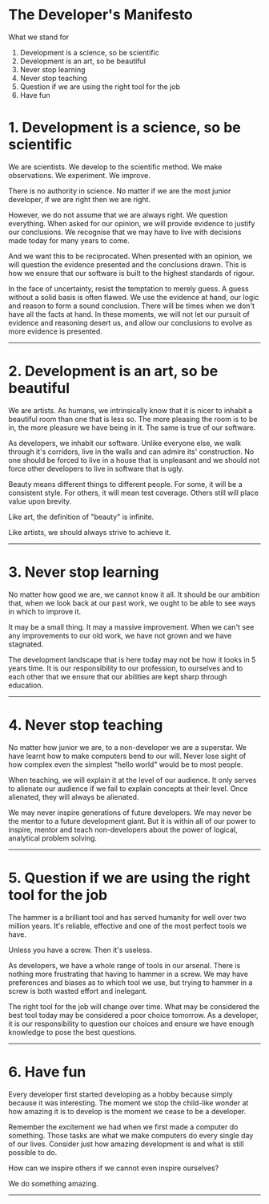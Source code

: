# The Developer's Manifesto

What we stand for

 1. Development is a science, so be scientific
 2. Development is an art, so be beautiful
 3. Never stop learning
 4. Never stop teaching
 5. Question if we are using the right tool for the job
 6. Have fun

# 1. Development is a science, so be scientific

We are scientists. We develop to the scientific method. We make
observations. We experiment. We improve.

There is no authority in science. No matter if we are the most junior
developer, if we are right then we are right.

However, we do not assume that we are always right. We question
everything. When asked for our opinion, we will provide evidence to
justify our conclusions. We recognise that we may have to live with
decisions made today for many years to come.

And we want this to be reciprocated. When presented with an opinion, we
will question the evidence presented and the conclusions drawn. This is
how we ensure that our software is built to the highest standards of
rigour.

In the face of uncertainty, resist the temptation to merely guess. A
guess without a solid basis is often flawed. We use the evidence at
hand, our logic and reason to form a sound conclusion. There will be
times when we don't have all the facts at hand. In these moments, we
will not let our pursuit of evidence and reasoning desert us, and allow
our conclusions to evolve as more evidence is presented.

---

# 2. Development is an art, so be beautiful

We are artists. As humans, we intrinsically know that it is nicer to
inhabit a beautiful room than one that is less so. The more pleasing the
room is to be in, the more pleasure we have being in it. The same is
true of our software.

As developers, we inhabit our software. Unlike everyone else, we walk
through it's corridors, live in the walls and can admire its'
construction. No one should be forced to live in a house that is
unpleasant and we should not force other developers to live in software
that is ugly.

Beauty means different things to different people. For some, it will be
a consistent style. For others, it will mean test coverage. Others still
will place value upon brevity.

Like art, the definition of "beauty" is infinite.

Like artists, we should always strive to achieve it.

---

# 3. Never stop learning

No matter how good we are, we cannot know it all. It should be our
ambition that, when we look back at our past work, we ought to be able
to see ways in which to improve it.

It may be a small thing. It may a massive improvement. When we can't see
any improvements to our old work, we have not grown and
we have stagnated.

The development landscape that is here today may not be how it looks in
5 years time. It is our responsibility to our profession, to ourselves
and to each other that we ensure that our abilities are kept sharp
through education.

---

# 4. Never stop teaching

No matter how junior we are, to a non-developer we are a superstar. We
have learnt how to make computers bend to our will. Never lose sight of
how complex even the simplest "hello world" would be to most people.

When teaching, we will explain it at the level of our audience. It only
serves to alienate our audience if we fail to explain concepts at their
level. Once alienated, they will always be alienated.

We may never inspire generations of future developers. We may never be
the mentor to a future development giant. But it is within all of our
power to inspire, mentor and teach non-developers about the power of
logical, analytical problem solving.

---

# 5. Question if we are using the right tool for the job

The hammer is a brilliant tool and has served humanity for well over
two million years. It's reliable, effective and one of the most perfect
tools we have.

Unless you have a screw. Then it's useless.

As developers, we have a whole range of tools in our arsenal. There is
nothing more frustrating that having to hammer in a screw. We may have
preferences and biases as to which tool we use, but trying to hammer in
a screw is both wasted effort and inelegant.

The right tool for the job will change over time. What may be considered
the best tool today may be considered a poor choice tomorrow. As a
developer, it is our responsibility to question our choices and ensure
we have enough knowledge to pose the best questions.

---

# 6. Have fun

Every developer first started developing as a hobby because simply
because it was interesting. The moment we stop the child-like wonder at
how amazing it is to develop is the moment we cease to be a developer.

Remember the excitement we had when we first made a computer do
something. Those tasks are what we make computers do every single day of
our lives. Consider just how amazing development is and what  is still
possible to do.

How can we inspire others if we cannot even inspire ourselves?

We do something amazing.

---
